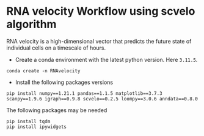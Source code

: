 # RNA velocity Workflow using scvelo algorithm
RNA velocity is a high-dimensional vector that predicts the future state of individual cells on a timescale of hours.

+ Create a conda environment with the latest  python version. Here ```3.11.5```.
  
``` conda create -n RNAvelocity ```

+ Install the following packages versions
  
``` 
pip install numpy==1.21.1 pandas==1.1.5 matplotlib==3.7.3 scanpy==1.9.6 igraph==0.9.8 scvelo==0.2.5 loompy==3.0.6 anndata==0.8.0
```
The following packages may be needed

```
pip install tqdm
pip install ipywidgets
```
